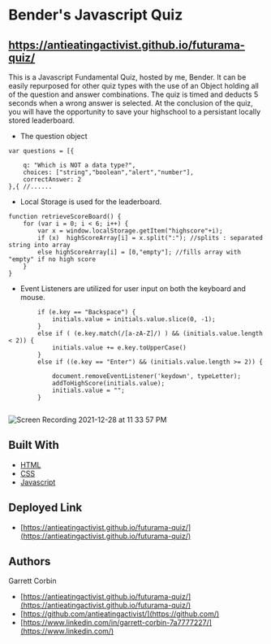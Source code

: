 # Bender's Javascript Quiz


## https://antieatingactivist.github.io/futurama-quiz/

This is a Javascript Fundamental Quiz, hosted by me, Bender. It can be easily repurposed for other quiz types with the use of an Object holding all of the question and answer combinations. The quiz is timed and deducts 5 seconds when a wrong answer is selected. At the conclusion of the quiz, you will have the opportunity to save your highschool to a persistant locally stored leaderboard.

- The question object

```
var questions = [{

    q: "Which is NOT a data type?",
    choices: ["string","boolean","alert","number"],
    correctAnswer: 2
},{ //......

```

- Local Storage is used for the leaderboard.

```
function retrieveScoreBoard() {
    for (var i = 0; i < 6; i++) {
        var x = window.localStorage.getItem("highscore"+i);
        if (x)  highScoreArray[i] = x.split(":"); //splits : separated string into array
        else highScoreArray[i] = [0,"empty"]; //fills array with "empty" if no high score
    }
}
```

- Event Listeners are utilized for user input on both the keyboard and mouse.

```
        if (e.key == "Backspace") {   
            initials.value = initials.value.slice(0, -1);             
        }
        else if ( (e.key.match(/[a-zA-Z]/) ) && (initials.value.length < 2)) {
            initials.value += e.key.toUpperCase()
        }
        else if ((e.key == "Enter") && (initials.value.length >= 2)) {

            document.removeEventListener('keydown', typeLetter);
            addToHighScore(initials.value);
            initials.value = "";
        }
       
```


![Screen Recording 2021-12-28 at 11 33 57 PM](https://user-images.githubusercontent.com/1414728/147638242-639ec2a5-8e65-4517-ab06-b66291672899.gif)





## Built With

* [HTML](https://developer.mozilla.org/en-US/docs/Web/HTML)
* [CSS](https://developer.mozilla.org/en-US/docs/Web/CSS)
* [Javascript](https://developer.mozilla.org/en-US/docs/Web/JavaScript)

## Deployed Link

* [https://antieatingactivist.github.io/futurama-quiz/](https://antieatingactivist.github.io/futurama-quiz/)


## Authors

Garrett Corbin

- [https://antieatingactivist.github.io/futurama-quiz/](https://antieatingactivist.github.io/futurama-quiz/)
- [https://github.com/antieatingactivist/](https://github.com/)
- [https://www.linkedin.com/in/garrett-corbin-7a7777227/](https://www.linkedin.com/)
